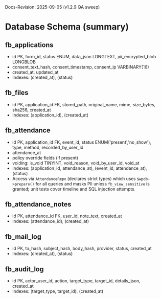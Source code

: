 Docs-Revision: 2025-09-05 (v1.2.9 QA sweep)
# Database Schema (summary)

## fb_applications
- id PK, form_id, status ENUM, data_json LONGTEXT, pii_encrypted_blob LONGBLOB
- consent_text_hash, consent_timestamp, consent_ip VARBINARY(16)
- created_at, updated_at
- Indexes: (created_at), (status)

## fb_files
- id PK, application_id FK, stored_path, original_name, mime, size_bytes, sha256, created_at
- Indexes: (application_id), (created_at)

## fb_attendance
- id PK, application_id FK, event_id, status ENUM('present','no_show'), type, method, recorded_by_user_id
- attendance_at
- policy override fields (if present)
- voiding: is_void TINYINT, void_reason, void_by_user_id, void_at
- Indexes: (application_id, attendance_at), (event_id, attendance_at), (status)
- Access via `AttendanceRepo` (declares strict types) which uses `$wpdb->prepare()` for all queries and masks PII unless `fb_view_sensitive` is granted; unit tests cover timeline and SQL injection attempts.

## fb_attendance_notes
- id PK, attendance_id FK, user_id, note_text, created_at
- Indexes: (attendance_id), (created_at)

## fb_mail_log
- id PK, to_hash, subject_hash, body_hash, provider, status, created_at
- Indexes: (created_at), (status)

## fb_audit_log
- id PK, actor_user_id, action, target_type, target_id, details_json, created_at
- Indexes: (target_type, target_id), (created_at)
